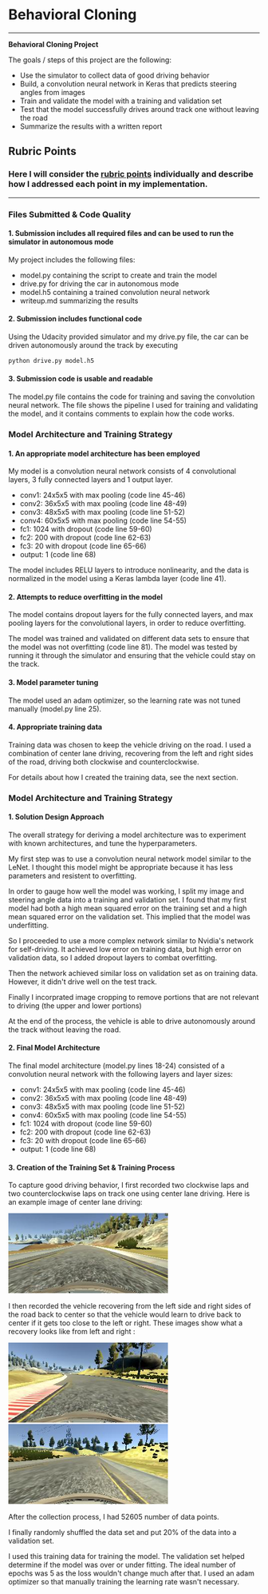 # **Behavioral Cloning** 

---

**Behavioral Cloning Project**

The goals / steps of this project are the following:
* Use the simulator to collect data of good driving behavior
* Build, a convolution neural network in Keras that predicts steering angles from images
* Train and validate the model with a training and validation set
* Test that the model successfully drives around track one without leaving the road
* Summarize the results with a written report


[//]: # (Image References)

[left]: ./writeup/left.jpg "Left"
[center]: ./writeup/center.jpg "Center"
[right]: ./writeup/right.jpg "Right"

## Rubric Points
### Here I will consider the [rubric points](https://review.udacity.com/#!/rubrics/432/view) individually and describe how I addressed each point in my implementation.  

---
### Files Submitted & Code Quality

#### 1. Submission includes all required files and can be used to run the simulator in autonomous mode

My project includes the following files:
* model.py containing the script to create and train the model
* drive.py for driving the car in autonomous mode
* model.h5 containing a trained convolution neural network 
* writeup.md summarizing the results

#### 2. Submission includes functional code
Using the Udacity provided simulator and my drive.py file, the car can be driven autonomously around the track by executing 
```sh
python drive.py model.h5
```

#### 3. Submission code is usable and readable

The model.py file contains the code for training and saving the convolution neural network. The file shows the pipeline I used for training and validating the model, and it contains comments to explain how the code works.

### Model Architecture and Training Strategy

#### 1. An appropriate model architecture has been employed

My model is a convolution neural network consists of 4 convolutional layers, 3 fully connected layers and 1 output layer.

* conv1: 24x5x5 with max pooling (code line 45-46)
* conv2: 36x5x5 with max pooling (code line 48-49)
* conv3: 48x5x5 with max pooling (code line 51-52)
* conv4: 60x5x5 with max pooling (code line 54-55)
* fc1: 1024 with dropout (code line 59-60)
* fc2: 200 with dropout (code line 62-63)
* fc3: 20 with dropout (code line 65-66)
* output: 1 (code line 68)

The model includes RELU layers to introduce nonlinearity, and the data is normalized in the model using a Keras lambda layer (code line 41). 

#### 2. Attempts to reduce overfitting in the model

The model contains dropout layers for the fully connected layers, and max pooling layers for the convolutional layers, in order to reduce overfitting.

The model was trained and validated on different data sets to ensure that the model was not overfitting (code line 81). The model was tested by running it through the simulator and ensuring that the vehicle could stay on the track.

#### 3. Model parameter tuning

The model used an adam optimizer, so the learning rate was not tuned manually (model.py line 25).

#### 4. Appropriate training data

Training data was chosen to keep the vehicle driving on the road. I used a combination of center lane driving, recovering from the left and right sides of the road, driving both clockwise and counterclockwise.

For details about how I created the training data, see the next section. 

### Model Architecture and Training Strategy

#### 1. Solution Design Approach

The overall strategy for deriving a model architecture was to experiment with known architectures, and tune the hyperparameters.

My first step was to use a convolution neural network model similar to the LeNet. I thought this model might be appropriate because it has less parameters and resistent to overfitting.

In order to gauge how well the model was working, I split my image and steering angle data into a training and validation set. I found that my first model had both a high mean squared error on the training set and a high mean squared error on the validation set. This implied that the model was underfitting. 

So I proceeded to use a more complex network similar to Nvidia's network for self-driving. It achieved low error on training data, but high error on validation data, so I added dropout layers to combat overfitting.

Then the network achieved similar loss on validation set as on training data. However, it didn't drive well on the test track.

Finally I incorprated image cropping to remove portions that are not relevant to driving (the upper and lower portions)

At the end of the process, the vehicle is able to drive autonomously around the track without leaving the road.

#### 2. Final Model Architecture

The final model architecture (model.py lines 18-24) consisted of a convolution neural network with the following layers and layer sizes:

* conv1: 24x5x5 with max pooling (code line 45-46)
* conv2: 36x5x5 with max pooling (code line 48-49)
* conv3: 48x5x5 with max pooling (code line 51-52)
* conv4: 60x5x5 with max pooling (code line 54-55)
* fc1: 1024 with dropout (code line 59-60)
* fc2: 200 with dropout (code line 62-63)
* fc3: 20 with dropout (code line 65-66)
* output: 1 (code line 68)

#### 3. Creation of the Training Set & Training Process

To capture good driving behavior, I first recorded two clockwise laps and two counterclockwise laps on track one using center lane driving. Here is an example image of center lane driving:

![center driving][center]

I then recorded the vehicle recovering from the left side and right sides of the road back to center so that the vehicle would learn to drive back to center if it gets too close to the left or right. These images show what a recovery looks like from left and right :

![recover from left][left]
![recover from right][right]

After the collection process, I had 52605 number of data points.


I finally randomly shuffled the data set and put 20% of the data into a validation set. 

I used this training data for training the model. The validation set helped determine if the model was over or under fitting. The ideal number of epochs was 5 as the loss wouldn't change much after that. I used an adam optimizer so that manually training the learning rate wasn't necessary.
